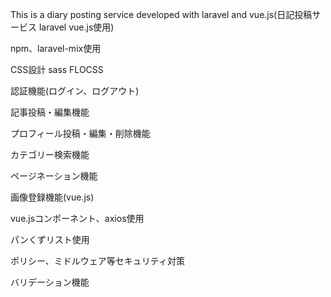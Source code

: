 This is a diary posting service developed with laravel and vue.js(日記投稿サービス laravel vue.js使用)

npm、laravel-mix使用

CSS設計 sass FLOCSS

認証機能(ログイン、ログアウト)

記事投稿・編集機能

プロフィール投稿・編集・削除機能

カテゴリー検索機能

ページネーション機能

画像登録機能(vue.js)

vue.jsコンポーネント、axios使用

パンくずリスト使用

ポリシー、ミドルウェア等セキュリティ対策

バリデーション機能


